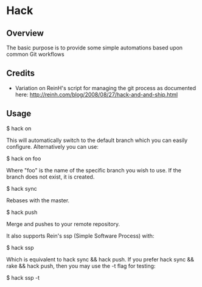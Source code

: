 # Hack

## Overview
The basic purpose is to provide some simple automations based upon common Git workflows

## Credits
* Variation on ReinH's script for managing the git process as documented here: http://reinh.com/blog/2008/08/27/hack-and-and-ship.html

## Usage

  $ hack on

  This will automatically switch to the default branch which you can easily 
  configure. Alternatively you can use:

  $ hack on foo

  Where "foo" is the name of the specific branch you wish to use.  If the 
  branch does not exist, it is created.  

  $ hack sync
  
  Rebases with the master.
  
  $ hack push
  
  Merge and pushes to your remote repository.

  It also supports Rein's ssp (Simple Software Process) with:

  $ hack ssp

  Which is equivalent to hack sync && hack push.  If you prefer 
  hack sync && rake && hack push, then you may use the -t flag for testing:

  $ hack ssp -t
